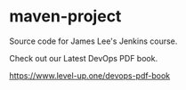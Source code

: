 # maven-project
Source code for James Lee's Jenkins course.

Check out our Latest DevOps PDF book.

https://www.level-up.one/devops-pdf-book



